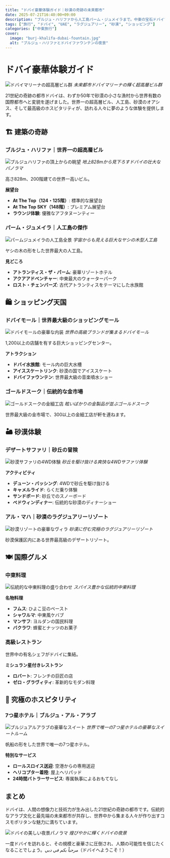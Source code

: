 ```yaml
---
title: "ドバイ豪華体験ガイド｜砂漠の奇跡の未来都市"
date: 2025-07-21T16:40:00+09:00
description: "ブルジュ・ハリファから人工島パーム・ジュメイラまで。中東の宝石ドバイで体験する究極のラグジュアリー。砂漠サファリ、高級ショッピング、世界最高峰のホスピタリティガイド。"
tags: ["旅行", "ドバイ", "UAE", "ラグジュアリー", "砂漠", "ショッピング"]
categories: ["中東旅行"]
cover:
  image: "burj-khalifa-dubai-fountain.jpg"
  alt: "ブルジュ・ハリファとドバイファウンテンの夜景"
---
```


# ドバイ豪華体験ガイド

![ドバイマリーナの超高層ビル群](dubai-marina-skyscrapers.jpg)
*未来都市ドバイマリーナの輝く超高層ビル群*

21世紀の奇跡の都市ドバイは、わずか50年で砂漠の小さな漁村から世界有数の国際都市へと変貌を遂げました。世界一の超高層ビル、人工島、砂漠のオアシス、そして最高級のホスピタリティが、訪れる人々に夢のような体験を提供します。

## 🏗️ 建築の奇跡

### ブルジュ・ハリファ｜世界一の超高層ビル

![ブルジュハリファの頂上からの眺望](burj-khalifa-view.jpg)
*地上828mから見下ろすドバイの壮大なパノラマ*

高さ828m、200階建ての世界一高いビル。

**展望台**
- **At The Top（124・125階）**: 標準的な展望台
- **At The Top SKY（148階）**: プレミアム展望台
- **ラウンジ体験**: 優雅なアフタヌーンティー

### パーム・ジュメイラ｜人工島の傑作

![パームジュメイラの人工島全景](palm-jumeirah-aerial.jpg)
*宇宙からも見える巨大なヤシの木型人工島*

ヤシの木の形をした世界最大の人工島。

**見どころ**
- **アトランティス・ザ・パーム**: 豪華リゾートホテル
- **アクアアドベンチャー**: 中東最大のウォーターパーク
- **ロスト・チェンバーズ**: 古代アトランティスをテーマにした水族館

## 🛍️ ショッピング天国

### ドバイモール｜世界最大級のショッピングモール

![ドバイモールの豪華な内装](dubai-mall-luxury.jpg)
*世界の高級ブランドが集まるドバイモール*

1,200以上の店舗を有する巨大ショッピングセンター。

**アトラクション**
- **ドバイ水族館**: モール内の巨大水槽
- **アイススケートリンク**: 砂漠の国でアイススケート
- **ドバイファウンテン**: 世界最大級の音楽噴水ショー

### ゴールドスーク｜伝統的な金市場

![ゴールドスークの金細工店](gold-souk-jewelry.jpg)
*眩いばかりの金製品が並ぶゴールドスーク*

世界最大級の金市場で、300以上の金細工店が軒を連ねます。

## 🏜️ 砂漠体験

### デザートサファリ｜砂丘の冒険

![砂漠サファリの4WD体験](desert-safari-dunes.jpg)
*砂丘を駆け抜ける爽快な4WDサファリ体験*

**アクティビティ**
- **デューン・バッシング**: 4WDで砂丘を駆け抜ける
- **キャメルライド**: らくだ乗り体験
- **サンドボード**: 砂丘でのスノーボード
- **ベドウィンディナー**: 伝統的な砂漠のディナーショー

### アル・マハ｜砂漠のラグジュアリーリゾート

![砂漠リゾートの豪華なヴィラ](desert-resort-villa.jpg)
*砂漠に佇む究極のラグジュアリーリゾート*

砂漠保護区内にある世界最高級のデザートリゾート。

## 🍽️ 国際グルメ

### 中東料理

![伝統的な中東料理の盛り合わせ](middle-eastern-cuisine.jpg)
*スパイス豊かな伝統的中東料理*

**名物料理**
- **フムス**: ひよこ豆のペースト
- **シャワルマ**: 中東風ケバブ
- **マンサフ**: ヨルダンの国民料理
- **バクラワ**: 蜂蜜とナッツのお菓子

### 高級レストラン

世界中の有名シェフがドバイに集結。

**ミシュラン星付きレストラン**
- **ロバート**: フレンチの巨匠の店
- **ゼロ・グラヴィティ**: 革新的なモダン料理

## 🏨 究極のホスピタリティ

### 7つ星ホテル｜ブルジュ・アル・アラブ

![ブルジュアルアラブの豪華なスイート](burj-al-arab-suite.jpg)
*世界で唯一の7つ星ホテルの豪華なスイートルーム*

帆船の形をした世界で唯一の7つ星ホテル。

**特別なサービス**
- **ロールスロイス送迎**: 空港からの専用送迎
- **ヘリコプター着陸**: 屋上ヘリパッド
- **24時間バトラーサービス**: 専属執事によるおもてなし

## まとめ

ドバイは、人間の想像力と技術力が生み出した21世紀の奇跡の都市です。伝統的なアラブ文化と最先端の未来都市が共存し、世界中から集まる人々が作り出すコスモポリタンな魅力に満ちています。

![ドバイの美しい夜景パノラマ](dubai-night-panorama.jpg)
*煌びやかに輝くドバイの夜景*

一度ドバイを訪れると、その規模と豪華さに圧倒され、人類の可能性を信じたくなることでしょう。*مرحباً بكم في دبي*（ドバイへようこそ！）